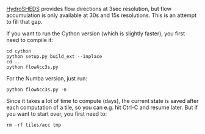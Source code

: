 [HydroSHEDS](https://www.hydrosheds.org) provides flow directions at 3sec
resolution, but flow accumulation is only available at 30s and 15s resolutions.
This is an attempt to fill that gap.

If you want to run the Cython version (which is slightly faster), you first need
to compile it:

```
cd cython
python setup.py build_ext --inplace
cd ..
python flowAcc3s.py
```

For the Numba version, just run:

```
python flowAcc3s.py -n
```

Since it takes a lot of time to compute (days), the current state is saved after
each computation of a tile, so you can e.g. hit Ctrl-C and resume later. But if
you want to start over, you first need to:

```
rm -rf tiles/acc tmp
```
